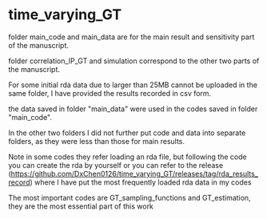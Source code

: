 # time_varying_GT

folder main_code and main_data are for the main result and sensitivity part of the manuscript. 

folder correlation_IP_GT and simulation correspond to the other two parts of the manuscript. 

For some initial rda data due to larger than 25MB cannot be uploaded in the same folder, I have provided the results recorded in csv form.

the data saved in folder "main_data" were used in the codes saved in folder "main_code".

In the other two folders I did not further put code and data into separate folders, as they were less than those for main results.


Note in some codes they refer loading an rda file,
but following the code you can create the rda by yourself
or you can refer to the release (https://github.com/DxChen0126/time_varying_GT/releases/tag/rda_results_record) where I have put the most frequently loaded rda data in my codes

The most important codes are GT_sampling_functions and GT_estimation, they are the most essential part of this work
